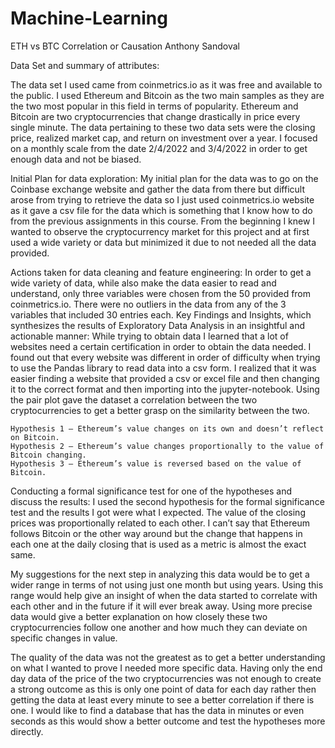# Machine-Learning
ETH vs BTC Correlation or Causation
Anthony Sandoval

Data Set and summary of attributes:

  The data set I used came from coinmetrics.io as it was free and available to the public. I used Ethereum and Bitcoin as the two main samples as they are the two most popular in this field in terms of popularity. Ethereum and Bitcoin are two cryptocurrencies that change drastically in price every single minute. The data pertaining to these two data sets were the closing price, realized market cap, and return on investment over a year. I focused on a monthly scale from the date 2/4/2022 and 3/4/2022 in order to get enough data and not be biased.


Initial Plan for data exploration:
	My initial plan for the data was to go on the Coinbase exchange website and gather the data from there but difficult arose from trying to retrieve the data so I just used coinmetrics.io website as it gave a csv file for the data which is something that I know how to do from the previous assignments in this course. From the beginning I knew I wanted to observe the cryptocurrency market for this project and at first used a wide variety or data but minimized it due to not needed all the data provided. 


Actions taken for data cleaning and feature engineering:
	In order to get a wide variety of data, while also make the data easier to read and understand, only three variables were chosen from the 50 provided from coinmetrics.io. There were no outliers in the data from any of the 3 variables that included 30 entries each. 
Key Findings and Insights, which synthesizes the results of Exploratory Data Analysis in an insightful and actionable manner:
While trying to obtain data I learned that a lot of websites need a certain certification in order to obtain the data needed. I found out that every website was different in order of difficulty when trying to use the Pandas library to read data into a csv form. I realized that it was easier finding a website that provided a csv or excel file and then changing it to the correct format and then importing into the jupyter-notebook. Using the pair plot gave the dataset a correlation between the two cryptocurrencies to get a better grasp on the similarity between the two.

	Hypothesis 1 – Ethereum’s value changes on its own and doesn’t reflect on Bitcoin.
	Hypothesis 2 – Ethereum’s value changes proportionally to the value of Bitcoin changing.
	Hypothesis 3 – Ethereum’s value is reversed based on the value of Bitcoin.
Conducting a formal significance test for one of the hypotheses and discuss the results:
I used the second hypothesis for the formal significance test and the results I got were what I expected. The value of the closing prices was proportionally related to each other. I can’t say that Ethereum follows Bitcoin or the other way around but the change that happens in each one at the daily closing that is used as a metric is almost the exact same. 


My suggestions for the next step in analyzing this data would be to get a wider range in terms of not using just one month but using years. Using this range would help give an insight of when the data started to correlate with each other and in the future if it will ever break away. Using more precise data would give a better explanation on how closely these two cryptocurrencies follow one another and how much they can deviate on specific changes in value. 




The quality of the data was not the greatest as to get a better understanding on what I wanted to prove I needed more specific data. Having only the end day data of the price of the two cryptocurrencies was not enough to create a strong outcome as this is only one point of data for each day rather then getting the data at least every minute to see a better correlation if there is one. I would like to find a database that has the data in minutes or even seconds as this would show a better outcome and test the hypotheses more directly. 


	


 





